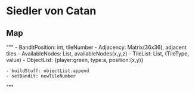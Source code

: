 # Siedler von Catan

## Map

"""
    - BanditPosition: int, tileNumber
    - Adjacency: Matrix(36x36), adjacent tiles
    - AvailableNodes: List, availableNodes(x,y,z)
    - TileList: List, (TileType, value)
    - ObjectList: {player:green, type:a, position:(x,y)}

    - buildStuff: objectList.append
    - setBandit: newTileNumber
"""
